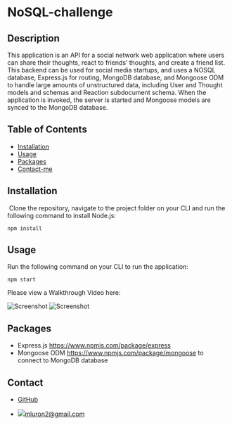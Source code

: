 # NoSQL-challenge
## Description 
​This application is an API for a social network web application where users can share their thoughts, react to friends’ thoughts, and create a friend list.
​
This backend can be used for social media startups, and uses a NOSQL database, Express.js for routing, MongoDB database, and Mongoose ODM to handle large amounts of unstructured data, including User and Thought models and schemas and Reaction subdocument schema. When the application is invoked, the server is started and Mongoose models are synced to the MongoDB database.
## Table of Contents

* [Installation](#installation)
* [Usage](#usage)
* [Packages](#packages)
* [Contact-me](#contact)
​
## Installation
​
Clone the repository, navigate to the project folder on your CLI and run the following command to install Node.js:

```npm install```
## Usage 
Run the following command on your CLI to run the application:

```npm start```

Please view a Walkthrough Video here:

![Screenshot](./assets/screen%20shot.png)
![Screenshot](./assets/Screen%20Shot2.png)
## Packages

* Express.js https://www.npmjs.com/package/express
* Mongoose ODM https://www.npmjs.com/package/mongoose to connect to MongoDB database
## Contact
- [GitHub](https://github.com/mluron-ArxFjs)

- ![](https://img.shields.io/badge/Gmail-D14836?style=for-the-badge&logo=gmail&logoColor=white)mluron2@gmail.com